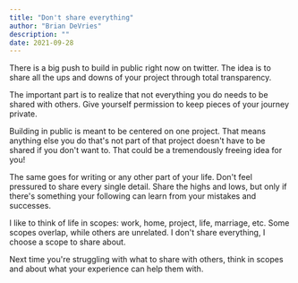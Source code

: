 ```yaml
---
title: "Don't share everything"
author: "Brian DeVries"
description: ""
date: 2021-09-28
---
```


There is a big push to build in public right now on twitter. The idea is to share all the ups and downs of your project through total transparency.

The important part is to realize that not everything you do needs to be shared with others. Give yourself permission to keep pieces of your journey private.

Building in public is meant to be centered on one project. That means anything else you do that's not part of that project doesn't have to be shared if you don't want to. That could be a tremendously freeing idea for you!

The same goes for writing or any other part of your life. Don't feel pressured to share every single detail. Share the highs and lows, but only if there's something your following can learn from your mistakes and successes.

I like to think of life in scopes: work, home, project, life, marriage, etc. Some scopes overlap, while others are unrelated. I don't share everything, I choose a scope to share about.

Next time you're struggling with what to share with others, think in scopes and about what your experience can help them with.
